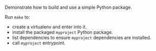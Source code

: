 Demonstrate how to build and use a simple Python package.

Run `make` to:

* create a virtualenv and enter into it.
* install the packaged `myproject` Python package.
* list dependencies to ensure `myproject` dependencies are installed.
* call `myproject` entrypoint.
